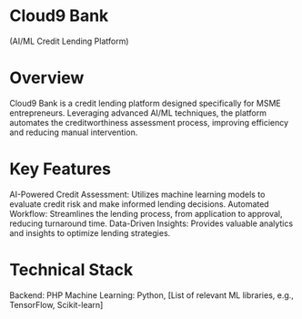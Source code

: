 # Cloud9 Bank 
(AI/ML Credit Lending Platform)

# Overview
Cloud9 Bank is a credit lending platform designed specifically for MSME entrepreneurs. Leveraging advanced AI/ML techniques, the platform automates the creditworthiness assessment process, improving efficiency and reducing manual intervention.

# Key Features
AI-Powered Credit Assessment: Utilizes machine learning models to evaluate credit risk and make informed lending decisions.
Automated Workflow: Streamlines the lending process, from application to approval, reducing turnaround time.
Data-Driven Insights: Provides valuable analytics and insights to optimize lending strategies.

# Technical Stack
Backend: PHP
Machine Learning: Python, [List of relevant ML libraries, e.g., TensorFlow, Scikit-learn]
